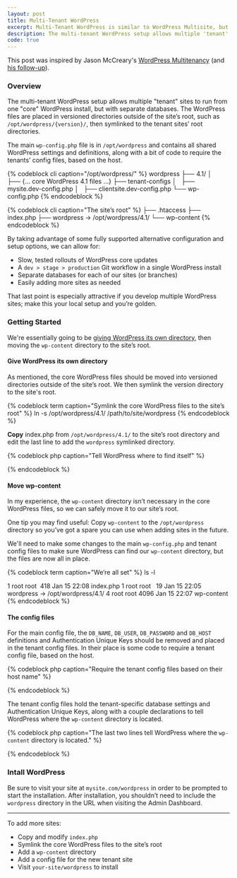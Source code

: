 ```yaml
---
layout: post
title: Multi-Tenant WordPress
excerpt: Multi-Tenant WordPress is similar to WordPress Multisite, but each site uses a separate database. It&rsquo;s more difficult to set up than Multisite, but has some specific advantages.
description: The multi-tenant WordPress setup allows multiple 'tenant' sites to run from one 'core' WordPress install, but with separate databases.
code: true
---
```


<p class="hey">This post was inspired by Jason McCreary's <a href="http://jason.pureconcepts.net/2012/08/wordpress-multitenancy/">WordPress Multitenancy</a> (and <a href="http://jason.pureconcepts.net/2013/04/updated-wordpress-multitenancy/">his follow-up</a>).</p>

### Overview

The multi-tenant WordPress setup allows multiple &quot;tenant&quot; sites to run from one &quot;core&quot; WordPress install, but with separate databases. The WordPress files are placed in versioned directories outside of the site&rsquo;s root, such as <code class="path">/opt/wordpress/{version}/</code>, then symlinked to the tenant sites&rsquo; root directories.

The main <code class="path">wp-config.php</code> file is in <code class="path">/opt/wordpress</code> and contains all shared WordPress settings and definitions, along with a bit of code to require the tenants&rsquo; config files, based on the host.

{% codeblock cli caption="/opt/wordpress/" %}
wordpress
├── 4.1/
│   ├── {... core WordPress 4.1 files ...}
├── tenant-configs
│   ├── mysite.dev-config.php
│   ├── clientsite.dev-config.php
└── wp-config.php
{% endcodeblock %}

{% codeblock cli caption="The site&rsquo;s root" %}
├── .htaccess
├── index.php
├── wordpress -> /opt/wordpress/4.1/
└── wp-content
{% endcodeblock %}

By taking advantage of some fully supported alternative configuration and setup options, we can allow for:

- Slow, tested rollouts of WordPress core updates
- A <code class="path">dev > stage > production</code> Git workflow in a single WordPress install
- Separate databases for each of our sites (or branches)
- Easily adding more sites as needed

That last point is especially attractive if you develop multiple WordPress sites; make this your local setup and you&rsquo;re golden.

### Getting Started

We're essentially going to be [giving WordPress its own directory](http://codex.wordpress.org/Giving_WordPress_Its_Own_Directory), then moving the <code class="path">wp-content</code> directory to the site&rsquo;s root.

#### Give WordPress its own directory

As mentioned, the core WordPress files should be moved into versioned directories outside of the site&rsquo;s root. We then symlink the version directory to the site's root.

{% codeblock term caption="Symlink the core WordPress files to the site&rsquo;s root" %}
ln -s /opt/wordpress/4.1/ /path/to/site/wordpress
{% endcodeblock %}

**Copy** index.php from <code class="path">/opt/wordpress/4.1/</code> to the site&rsquo;s root directory and edit the last line to add the <code class="path">wordpress</code> symlinked directory.

{% codeblock php caption="Tell WordPress where to find itself" %}
<?php /** Loads the WordPress Environment and Template */
require( dirname( __FILE__ ) . '/wordpress/wp-blog-header.php' ); ?>
{% endcodeblock %}

#### Move wp-content

In my experience, the <code class="path">wp-content</code> directory isn&rsquo;t necessary in the core WordPress files, so we can safely move it to our site&rsquo;s root.

One tip you may find useful: Copy <code class="path">wp-content</code> to the <code class="path">/opt/wordpress</code> directory so you&rsquo;ve got a spare you can use when adding sites in the future.

We'll need to make some changes to the main <code class="path">wp-config.php</code> and tenant config files to make sure WordPress can find our <code class="path">wp-content</code> directory, but the files are now all in place.

{% codeblock term caption="We&rsquo;re all set" %}
ls -l

1 root root  418 Jan 15 22:08 index.php
1 root root   19 Jan 15 22:05 wordpress -> /opt/wordpress/4.1/
4 root root 4096 Jan 15 22:07 wp-content
{% endcodeblock %}

#### The config files

For the main config file, the `DB_NAME`, `DB_USER`, `DB_PASSWORD` and `DB_HOST` definitions and Authentication Unique Keys should be removed and placed in the tenant config files. In their place is some code to require a tenant config file, based on the host.

{% codeblock php caption="Require the tenant config files based on their host name" %}
<?php // From /opt/wordpress/wp-config.php

// Parse the host to create the tenant's config file path
$server_host = preg_replace('/:.*/', "", $_SERVER['HTTP_HOST']);
$server_host = preg_replace("/[^a-zA-Z0-9.\-]/", "", $server_host);
$host_config_file = '/opt/wordpress/tenant-configs/'.strtolower($server_host).'-config.php';

// Require the tenant's config file
if (file_exists($host_config_file)) {
  require_once($host_config_file);
}
?>
{% endcodeblock %}

The tenant config files hold the tenant-specific database settings and Authentication Unique Keys, along with a couple declarations to tell WordPress where the <code class="path">wp-content</code> directory is located.

{% codeblock php caption="The last two lines tell WordPress where the <code class='path'>wp-content</code> directory is located." %}
<?php
/**
 * Required by /opt/wordpress/wp-config.php
 */

/** MySQL database name */
define('DB_NAME', 'mydatabase');

/** MySQL database username */
define('DB_USER', 'db_username');

/** MySQL database password */
define('DB_PASSWORD', 'xxxxxxxxxxxx');

/** MySQL hostname */
define('DB_HOST', 'localhost');

// Authentication Unique Keys
define('AUTH_KEY',         'randomString');
define('SECURE_AUTH_KEY',  'randomString');
define('LOGGED_IN_KEY',    'randomString');
define('NONCE_KEY',        'randomString');

// Path to the wp-content directory for this tenant
define('WP_CONTENT_DIR', '/path/to/site/wp-content');
define('WP_CONTENT_URL', 'http://mysite.com/wp-content');

?>
{% endcodeblock %}

### Intall WordPress

Be sure to visit your site at <code class="path">mysite.com/wordpress</code> in order to be prompted to start the installation. After installation, you shouldn&rsquo;t need to include the <code class="path">wordpress</code> directory in the URL when visiting the Admin Dashboard.

---

To add more sites:

- Copy and modify <code class="path">index.php</code>
- Symlink the core WordPress files to the site&rsquo;s root
- Add a <code class="path">wp-content</code> directory
- Add a config file for the new tenant site
- Visit <code class="path">your-site/wordpress</code> to install

